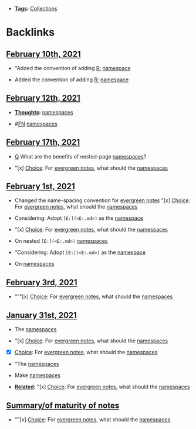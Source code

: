 - **[Tags](<Tags.md>):** [Collections](<Collections.md>)

# Backlinks
## [February 10th, 2021](<February 10th, 2021.md>)
- "Added the convention of adding [R:](<R:.md>) [namespace]([namespaces](<namespaces.md>))

- Added the convention of adding [R:](<R:.md>) [namespace]([namespaces](<namespaces.md>))

## [February 12th, 2021](<February 12th, 2021.md>)
- **[Thoughts](<Thoughts.md>):** [namespaces](<namespaces.md>)

- #[FN](<FN.md>) [namespaces](<namespaces.md>)

## [February 17th, 2021](<February 17th, 2021.md>)
- [Q](<Q.md>) What are the benefits of nested-page [namespaces](<namespaces.md>)?

- "[x] [Choice](<Choice.md>): For [evergreen notes](<evergreen notes.md>), what should the [namespaces](<namespaces.md>)

## [February 1st, 2021](<February 1st, 2021.md>)
- Changed the name-spacing convention for [evergreen notes](<evergreen notes.md>) "[x] [Choice](<Choice.md>): For [evergreen notes](<evergreen notes.md>), what should the [namespaces](<namespaces.md>)

- Considering: Adopt `[E:](<E:.md>)` as the [namespace]([namespaces](<namespaces.md>))

- "[x] [Choice](<Choice.md>): For [evergreen notes](<evergreen notes.md>), what should the [namespaces](<namespaces.md>)

- On nested `[E:](<E:.md>)` [namespaces](<namespaces.md>)

- "Considering: Adopt `[E:](<E:.md>)` as the [namespace]([namespaces](<namespaces.md>))

- On [namespaces](<namespaces.md>)

## [February 3rd, 2021](<February 3rd, 2021.md>)
- """[x] [Choice](<Choice.md>): For [evergreen notes](<evergreen notes.md>), what should the [namespaces](<namespaces.md>)

## [January 31st, 2021](<January 31st, 2021.md>)
- The [namespaces]([namespaces](<namespaces.md>))

- "[x] [Choice](<Choice.md>): For [evergreen notes](<evergreen notes.md>), what should the [namespaces](<namespaces.md>)

- [x] [Choice](<Choice.md>): For [evergreen notes](<evergreen notes.md>), what should the [namespaces](<namespaces.md>)

- "The [namespaces]([namespaces](<namespaces.md>))

- Make [namespaces](<namespaces.md>)

- **[Related](<Related.md>):** "[x] [Choice](<Choice.md>): For [evergreen notes](<evergreen notes.md>), what should the [namespaces](<namespaces.md>)

## [Summary/of maturity of notes](<Summary/of maturity of notes.md>)
- ""[x] [Choice](<Choice.md>): For [evergreen notes](<evergreen notes.md>), what should the [namespaces](<namespaces.md>)

